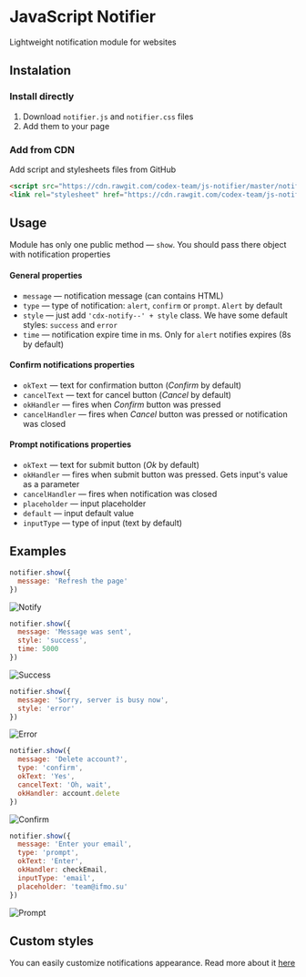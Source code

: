 # JavaScript Notifier
Lightweight notification module for websites

## Instalation

### Install directly
1. Download `notifier.js` and `notifier.css` files
2. Add them to your page

### Add from CDN
Add script and stylesheets files from GitHub
```html
<script src="https://cdn.rawgit.com/codex-team/js-notifier/master/notifier.js"></script>
<link rel="stylesheet" href="https://cdn.rawgit.com/codex-team/js-notifier/master/notifier.css">
```

## Usage
Module has only one public method — `show`. 
You should pass there object with notification properties

#### General properties
- `message` — notification message (can contains HTML)
- `type` — type of notification: `alert`, `confirm` or `prompt`. `Alert` by default
- `style` — just add `'cdx-notify--' + style` class. We have some default styles: `success` and `error` 
- `time` — notification expire time in ms. Only for `alert` notifies expires (8s by default)

#### Confirm notifications properties
- `okText` — text for confirmation button (*Confirm* by default)
- `cancelText` — text for cancel button (*Cancel* by default)
- `okHandler` — fires when *Confirm* button was pressed
- `cancelHandler` — fires when *Cancel* button was pressed or notification was closed

#### Prompt notifications properties
- `okText` — text for submit button (*Ok* by default)
- `okHandler` — fires when submit button was pressed. Gets input's value as a parameter
- `cancelHandler` — fires when notification was closed
- `placeholder` — input placeholder
- `default` — input default value
- `inputType` — type of input  (text by default)

## Examples
```javascript
notifier.show({
  message: 'Refresh the page'
})
```
![Notify](https://github.com/codex-team/js-notifier/blob/master/docs/examples/notify.png)
```javascript
notifier.show({
  message: 'Message was sent',
  style: 'success',
  time: 5000
})
```
![Success](https://github.com/codex-team/js-notifier/blob/master/docs/examples/success.png)
```javascript
notifier.show({
  message: 'Sorry, server is busy now',
  style: 'error'
})
```
![Error](https://github.com/codex-team/js-notifier/blob/master/docs/examples/error.png)
```javascript
notifier.show({
  message: 'Delete account?',
  type: 'confirm',
  okText: 'Yes',
  cancelText: 'Oh, wait',
  okHandler: account.delete
})
```
![Confirm](https://github.com/codex-team/js-notifier/blob/master/docs/examples/confirm.png)
```javascript
notifier.show({
  message: 'Enter your email',
  type: 'prompt',
  okText: 'Enter',
  okHandler: checkEmail,
  inputType: 'email',
  placeholder: 'team@ifmo.su'
})
```
![Prompt](https://github.com/codex-team/js-notifier/blob/master/docs/examples/prompt.png)

## Custom styles
You can easily customize notifications appearance. Read more about it [here](https://github.com/codex-team/js-notifier/blob/master/docs/styles.md)
